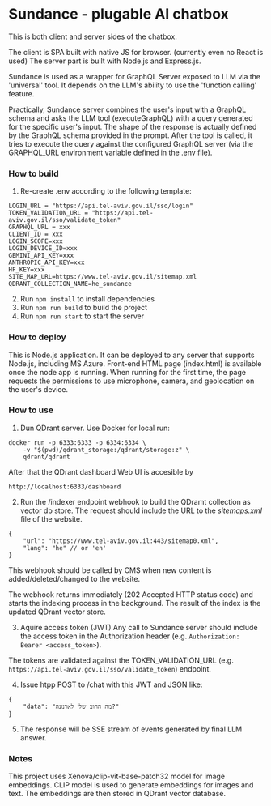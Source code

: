 # Sundance - plugable AI chatbox
This is both client and server sides of the chatbox.

The client is SPA built with native JS for browser. (currently even no React is used)
The server part is built with Node.js and Express.js.

Sundance is used as a wrapper for GraphQL Server exposed to LLM via the 'universal' tool. 
It depends on the LLM's ability to use the 'function calling' feature.

Practically, Sundance server combines the user's input with a GraphQL schema and asks the LLM tool (executeGraphQL) with a query generated for the specific user's input. The shape of the response is actually defined by the GraphQL schema provided in the prompt. After the tool is called, it tries to execute the query against the configured GraphQL server (via the GRAPHQL_URL environment variable defined in the .env file).

### How to build
1. Re-create .env according to the following template:

```
LOGIN_URL = "https://api.tel-aviv.gov.il/sso/login"
TOKEN_VALIDATION_URL = "https://api.tel-aviv.gov.il/sso/validate_token"
GRAPHQL_URL = xxx
CLIENT_ID = xxx
LOGIN_SCOPE=xxx
LOGIN_DEVICE_ID=xxx
GEMINI_API_KEY=xxx
ANTHROPIC_API_KEY=xxx
HF_KEY=xxx
SITE_MAP_URL=https://www.tel-aviv.gov.il/sitemap.xml
QDRANT_COLLECTION_NAME=he_sundance
```

2. Run `npm install` to install dependencies
3. Run `npm run build` to build the project
4. Run `npm run start` to start the server 

### How to deploy
This is Node.js application. It can be deployed to any server that supports Node.js, including MS Azure.
Front-end HTML page (index.html) is available once the node app is running.
When running for the first time, the page requests the permissions to use microphone, camera, and geolocation on the user's device. 

### How to use
1. Dun QDrant server. Use Docker for local run:
```
docker run -p 6333:6333 -p 6334:6334 \
    -v "$(pwd)/qdrant_storage:/qdrant/storage:z" \
    qdrant/qdrant
```
After that the QDrant dashboard Web UI is accesible by
```
http://localhost:6333/dashboard
```
2. Run the /indexer endpoint webhook to build the QDramt collection as vector db store. The request should include the URL to the *sitemaps.xml* file of the website.
```
{
    "url": "https://www.tel-aviv.gov.il:443/sitemap0.xml",
    "lang": "he" // or 'en'
}
```

This webhook should be called by CMS when new content is added/deleted/changed to the website.

The webhook returns immediately (202 Accepted HTTP status code) and starts the indexing process in the background. The result of the index is the updated QDrant vector store.

3. Aquire access token (JWT) Any call to Sundance server should include the access token in the Authorization header (e.g. `Authorization: Bearer <access_token>`).

The tokens are validated against the TOKEN_VALIDATION_URL (e.g. `https://api.tel-aviv.gov.il/sso/validate_token`) endpoint.

4. Issue htpp POST to /chat with this JWT and JSON like:
```
{
    "data": "מה החוב שלי לארנונה?"
} 
```

5. The response will be SSE stream of events generated by final LLM answer.

### Notes
This project uses Xenova/clip-vit-base-patch32 model for image embeddings. CLIP model is used to generate embeddings for images and text. The embeddings are then stored in QDrant vector database.

